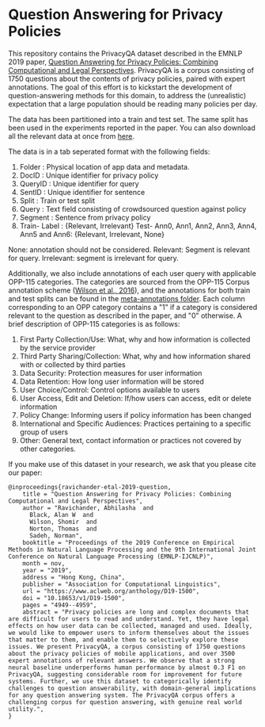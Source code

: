# Question Answering for Privacy Policies


This repository contains the PrivacyQA dataset described in the EMNLP 2019 paper, [Question Answering for Privacy Policies: Combining Computational and Legal Perspectives](https://arxiv.org/abs/1911.00841). PrivacyQA is a corpus consisting of 1750 questions about the contents of privacy policies, paired with expert annotations. The goal of this effort is to kickstart the development of question-answering methods for this domain, to address the (unrealistic) expectation that a large population should be reading many policies per day.

The data has been partitioned into a train and test set. The same split has been used in the experiments reported in the paper. You can also download all the relevant data at once from [here](http://bit.ly/3cyU4bC).

The data is in a tab seperated format with the following fields:
1) Folder	: Physical location of app data and metadata.
2) DocID	: Unique identifier for privacy policy
3) QueryID	: Unique identifier for query
4) SentID	: Unique identifier for sentence
5) Split	: Train or test split
6) Query	: Text field consisting of crowdsourced question against policy
7) Segment	: Sentence from privacy policy
8) Train- Label : {Relevant, Irrelevant}
Test- Ann0, Ann1, Ann2,	Ann3, Ann4, Ann5 and Ann6: {Relevant, Irrelevant, None}

None: annotation should not be considered. Relevant: Segment is relevant for query. Irrelevant: segment is irrelevant for query.



Additionally, we also include annotations of each user query with applicable OPP-115 categories. The categories are sourced from the OPP-115 Corpus annotation scheme
([Wilson et al., 2016](https://www.aclweb.org/anthology/P16-1126/)), and the annotations for both train and test splits can be found in the [meta-annotations folder](https://github.com/AbhilashaRavichander/PrivacyQA_EMNLP/tree/master/data/meta-annotations/OPP-115%20Annotations).  Each column corresponding to an OPP category contains a "1" if a category is considered relevant to the question as described in the paper,  and "0" otherwise.  A brief description of OPP-115 categories is as follows:
1. First Party Collection/Use: What, why and how information is collected by the service provider
2. Third Party Sharing/Collection: What, why and how information shared with or collected by third parties
3. Data Security: Protection measures for user information
4. Data Retention: How long user information will be stored
5. User Choice/Control: Control options available to users
6. User Access, Edit and Deletion: If/how users can access, edit or delete information
7. Policy Change: Informing users if policy information has been changed
8. International and Specific Audiences: Practices pertaining to a specific group of users
9. Other: General text, contact information or practices not covered by other categories. 



If you make use of this dataset in your research, we ask that you please cite our paper:

```  
@inproceedings{ravichander-etal-2019-question,
    title = "Question Answering for Privacy Policies: Combining Computational and Legal Perspectives",
    author = "Ravichander, Abhilasha  and
      Black, Alan W  and
      Wilson, Shomir  and
      Norton, Thomas  and
      Sadeh, Norman",
    booktitle = "Proceedings of the 2019 Conference on Empirical Methods in Natural Language Processing and the 9th International Joint Conference on Natural Language Processing (EMNLP-IJCNLP)",
    month = nov,
    year = "2019",
    address = "Hong Kong, China",
    publisher = "Association for Computational Linguistics",
    url = "https://www.aclweb.org/anthology/D19-1500",
    doi = "10.18653/v1/D19-1500",
    pages = "4949--4959",
    abstract = "Privacy policies are long and complex documents that are difficult for users to read and understand. Yet, they have legal effects on how user data can be collected, managed and used. Ideally, we would like to empower users to inform themselves about the issues that matter to them, and enable them to selectively explore these issues. We present PrivacyQA, a corpus consisting of 1750 questions about the privacy policies of mobile applications, and over 3500 expert annotations of relevant answers. We observe that a strong neural baseline underperforms human performance by almost 0.3 F1 on PrivacyQA, suggesting considerable room for improvement for future systems. Further, we use this dataset to categorically identify challenges to question answerability, with domain-general implications for any question answering system. The PrivacyQA corpus offers a challenging corpus for question answering, with genuine real world utility.",
}
```
